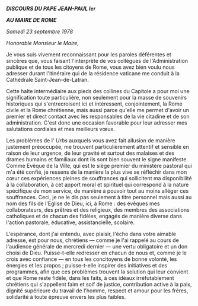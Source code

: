 ***DISCOURS DU PAPE JEAN-PAUL Ier***

***AU MAIRE DE ROME***

*Samedi 23 septembre 1978*

*Honorable Monsieur le Maire,*

Je vous suis vivement reconnaissant pour les paroles déférentes et sincères que, vous faisant l'interprète de vos collègues de l'Administration publique et de tous les citoyens de Rome, vous avez bien voulu nous adresser durant l'itinéraire qui de la résidence vaticane me conduit à la Cathédrale Saint-Jean-de-Latran.

Cette halte intermédiaire aux pieds des collines du Capitole a pour moi une signification toute particulière, non seulement pour la masse de souvenirs historiques qui s'entrecroisent ici et intéressent, conjointement, la Rome civile et la Rome chrétienne, mais aussi parce qu'elle me permet d'avoir un premier et direct contact avec les responsables de la vie citadine et de son administration. C'est donc une occasion favorable pour leur adresser mes salutations cordiales et mes meilleurs vœux.

Les problèmes de l' *Urbs* auxquels vous avez fait allusion de manière justement préoccupée, me trouvent particulièrement attentif et sensible en raison de leur urgence, de leur gravité et surtout des malaises et des drames humains et familiaux dont ils sont bien souvent le signe manifeste. Comme Evêque de la Ville, qui est le siège premier du ministère pastoral qui m'a été confié, je ressens de la manière la plus vive se réfléchir dans mon cœur ces expériences pleines de souffrances qui sollicitent ma disponibilité à la collaboration, à cet apport moral et spirituel qui correspond à la nature spécifique de mon service, de manière à pouvoir tout au moins alléger ces souffrances. Ceci, je ne le dis pas seulement à titre personnel mais aussi au nom des fils de l'Eglise de Dieu, ici, à Rome : des évêques mes collaborateurs, des prêtres et des religieux, des membres des associations catholiques et de chacun des fidèles, engagés de manière diverse dans l'action pastorale, éducative, assistancielle, scolaire.

L'espérance, dont j'ai entendu, avec plaisir, l'écho dans votre aimable adresse, est pour nous, chrétiens — comme je l'ai rappelé au cours de l'audience générale de mercredi dernier — une vertu obligatoire et un don choisi de Dieu. Puisse-t-elle redresser en chacun de nous et, comme je le crois avec confiance — en tous les concitoyens de bonne volonté, les énergies et les propos ; puisse-t-elle inspirer des initiatives et des programmes, afin que ces problèmes trouvent la solution qui leur convient et que Rome reste fidèle, dans les faits, à ces idéaux irréfutablement chrétiens qui s'appellent faim et soif de justice, contribution active à la paix, dignité supérieure du travail de l'homme, respect et amour pour les frères, solidarité à toute épreuve envers les plus faibles.